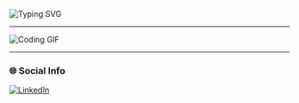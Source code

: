 <!-- Typing SVG -->
<img src="https://readme-typing-svg.demolab.com?font=Fira+Code&pause=1000&width=620&lines=Hello%2C+I'm+Ibrahim+Abdallah+%2C+Welcome+To+My+Profile+!;I+am+an+aspiring+++Frontend+Developer;Always+learning+new+things" alt="Typing SVG" />

---

<!-- Coding GIF -->
<img src="https://media.giphy.com/media/du3J3cXyzhj75IOgvA/giphy.gif" alt="Coding GIF"/>

---

### 🌐 Social Info  
[![LinkedIn](https://img.shields.io/badge/LinkedIn-Ibrahim%20Abdallah-blue?style=flat-square&logo=linkedin)](https://www.linkedin.com/in/ibraim-abdallah-b9ba92274/)
